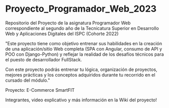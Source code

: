 # Proyecto_Programador_Web_2023
Repositorio del Proyecto de la asignatura Programador Web correspondiente al segundo año de la Tecnicatura Superior en
Desarrollo Web y Aplicaciones Digitales del ISPC (Cohorte 2022)

"Este proyecto tiene como objetivo entrenar sus habilidades en la creación de una aplicación/sitio Web completa (SPA con Angular, consumo de API y POO con Django-Python) y reflejar la realidad de los desafíos técnicos para el puesto de desarrollador FullStack. 

Con este proyecto podrás entrenar tu lógica, organización de proyectos, mejores prácticas y los conceptos adquiridos durante tu recorrido en el cursado del módulo."

Proyecto: E-Commerce SmartFIT


Integrantes, video explicativo y más información en la Wiki del proyecto!



